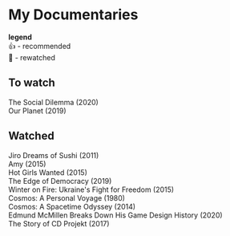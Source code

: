 # My Documentaries

**legend**  
👍 - recommended  
🔄 - rewatched  

## To watch
The Social Dilemma (2020)  
Our Planet (2019)  

## Watched
Jiro Dreams of Sushi (2011)  
Amy (2015)  
Hot Girls Wanted (2015)   
The Edge of Democracy (2019)  
Winter on Fire: Ukraine's Fight for Freedom (2015)  
Cosmos: A Personal Voyage (1980)  
Cosmos: A Spacetime Odyssey (2014)  
Edmund McMillen Breaks Down His Game Design History (2020)  
The Story of CD Projekt (2017)  
